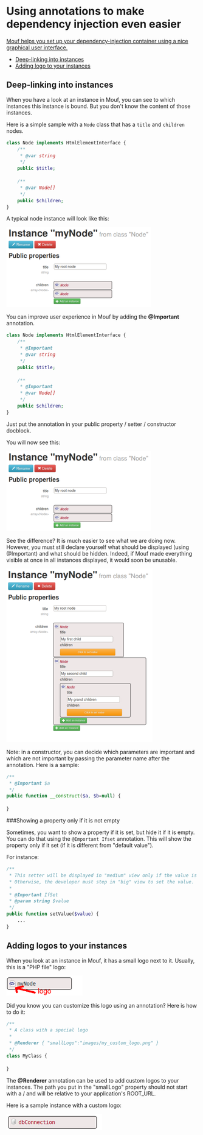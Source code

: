 Using annotations to make dependency injection even easier
==========================================================

[Mouf helps you set up your dependency-injection container using a nice graphical user interface.](mouf_di_ui.md)

- [Deep-linking into instances](#deeplinking)
- [Adding logo to your instances](#addinglogo)

<a id="deeplinking"></a>
Deep-linking into instances
---------------------------

When you have a look at an instance in Mouf, you can see to which instances this instance is bound.
But you don't know the content of those instances.

Here is a simple sample with a `Node` class that has a `title` and `children` nodes.

```php
class Node implements HtmlElementInterface {
	/**
	 * @var string
	 */
	public $title;
	
	/**
	 * @var Node[]
	 */
	public $children;
}
```

A typical node instance will look like this:

![Node instance without @Important annotation](images/node_instance_no_important.png)

You can improve user experience in Mouf by adding the **@Important** annotation.

```php
class Node implements HtmlElementInterface {
	/**
	 * @Important
	 * @var string
	 */
	public $title;
	
	/**
	 * @Important
	 * @var Node[]
	 */
	public $children;
}
```

Just put the annotation in your public property / setter / constructor docblock.

You will now see this:

![Node instance without @Important annotation](images/node_instance_no_important.png)

See the difference? It is much easier to see what we are doing now. However, you must still
declare yourself what should be displayed (using @Important) and what should be hidden. Indeed,
if Mouf made everything visible at once in all instances displayed, it would soon be unusable.

![Node instance with @Important annotation](images/node_instance_with_important.png)

Note: in a constructor, you can decide which parameters are important and which are not important
by passing the parameter name after the annotation. Here is a sample:

```php
/**
 * @Important $a
 */
public function __construct($a, $b=null) {

}
```

###Showing a property only if it is not empty

Sometimes, you want to show a property if it is set, but hide it if it is empty.
You can do that using the `@Important Ifset` annotation. This will show the property only if it set (if
it is different from "default value").

For instance:

```php
/**
 * This setter will be displayed in "medium" view only if the value is set.
 * Otherwise, the developer must step in "big" view to set the value. 
 * 
 * @Important IfSet
 * @param string $value
 */
public function setValue($value) {
	...
}
```


<a id="addinglogo"></a>
Adding logos to your instances
------------------------------

When you look at an instance in Mouf, it has a small logo next to it.
Usually, this is a "PHP file" logo:

![Instance logo](images/instance_logo.png)

Did you know you can customize this logo using an annotation? Here is how to do it:

```php
/**
 * A class with a special logo
 *
 * @Renderer { "smallLogo":"images/my_custom_logo.png" }
 */
class MyClass {

}
```

The **@Renderer** annotation can be used to add custom logos to your instances.
The path you put in the "smallLogo" property should not start with a / and will be relative to your application's
ROOT_URL.

Here is a sample instance with a custom logo:

![Instance logo custom](images/instance_logo_custom.png)